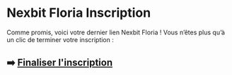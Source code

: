 # Nexbit Floria Inscription

Comme promis, voici votre dernier lien Nexbit Floria ! Vous n’êtes plus qu’à un clic de terminer votre inscription :

## ➡️ [Finaliser l'inscription](https://t.co/YJGs1iX00I)